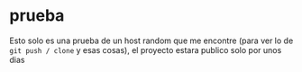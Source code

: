 # prueba
Esto solo es una prueba de un host random que me encontre (para ver lo de `git push / clone` y esas cosas), el proyecto estara publico solo por unos dias
